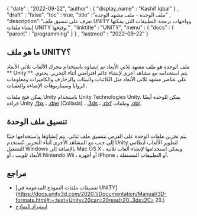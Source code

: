 {
  "date" : "2022-09-22",
  "author" : {
    "display_name" : "Kashif Iqbal"
} ,
  "draft" : "false",
  "toc" : true,
  "title" :"ملف الوحدة - ملف مشهد الوحدة" ,
  "description":"تعرف على تنسيق ملف UNITY وواجهات برمجة التطبيقات التي يمكنها إنشاء ملفات UNITY وفتحها." ,
  "linktitle" : "UNITY",
  "menu" : {
    "docs" : {
      "parent" : "programming"
}
} ,
  "lastmod" : "2022-09-22"
}

## ما هو ملف UNITY؟

ملف الوحدة هو ملف مشهد ثلاثي الأبعاد تم إنشاؤه باستخدام محرك الألعاب ثلاثي الأبعاد ** Unity **. يتم استخدامه مع مشاهد أخرى لإنشاء عالم افتراضي أثناء التحرير. يحتوي على عناصر مشهد ثلاثي الأبعاد مثل الكائنات والبيئات والزخارف والكاميرات ومعلومات الزوايا وسيناريوهات الإضاءة والعقبات.

يمكن فتح ملفات Unity باستخدام Unity Technologies Unity. يمكن للوحدة أيضًا قراءة Unity [.fbx](/ar/3d/fbx/) ، [.dae](/ar/3d/dae/) (Collada) ، [.3ds](/ar/3d/3ds/) ، [.dxf](/ar/cad/dxf/) وملفات [.obj](/ar/3d/obj/).

## تنسيق ملف الوحدة

يتم تخزين ملفات الوحدة على القرص بتنسيق ملف ثنائي. يتم إنشاؤها واستخدامها جنبًا إلى جنب مع المشاهد الأخرى أثناء التحرير. تُستخدم Unity لتطوير الألعاب لنظامي التشغيل Windows بالإضافة إلى Mac OS X ، ويمكن استخدامها لإنشاء ألعاب ثلاثية الأبعاد للويب ، أو Nintendo Wii ، أو أجهزة iPhone ، أو التطبيقات المستقلة.

## مراجع

* [تنسيقات ملفات النموذج المدعومة في UNITY](https://docs.unity3d.com/2020.1/Documentation/Manual/3D-formats.html#:~:text=Unity٪20can٪20read٪20.،3ds٪2C٪ 20.)
* [استيراد النماذج](https://docs.unity3d.com/2020.1/Documentation/Manual/ImportingModelFiles.html)

